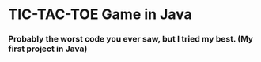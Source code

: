 # TIC-TAC-TOE Game in Java

### Probably the worst code you ever saw, but I tried my best. (My first project in Java)
